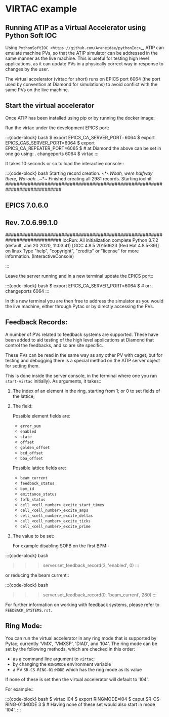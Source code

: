 # VIRTAC example

## Running ATIP as a Virtual Accelerator using Python Soft IOC

Using `PythonSoftIOC <https://github.com/Araneidae/pythonIoc>`_, ATIP can
emulate machine PVs, so that the ATIP simulator can be addressed in the same
manner as the live machine. This is useful for testing high level applications,
as it can update PVs in a physically correct way in response to changes by the
user.

The virtual accelerator (virtac for short) runs on EPICS port 6064 (the port
used by convention at Diamond for simulations) to avoid conflict with the same
PVs on the live machine.


## Start the virtual accelerator

Once ATIP has been installed using pip or by running the docker image:

Run the virtac under the development EPICS port:

:::{code-block} bash
$ export EPICS_CA_SERVER_PORT=6064
$ export EPICS_CAS_SERVER_PORT=6064
$ export EPICS_CA_REPEATER_PORT=6065
$ # at Diamond the above can be set in one go using:    . changeports 6064
$ virtac
:::

It takes 10 seconds or so to load the interactive console::

:::{code-block} bash
Starting record creation.
~*~*Woah, were halfway there, Wo-oah...*~*~
Finished creating all 2981 records.
Starting iocInit
############################################################################
## EPICS 7.0.6.0
## Rev. 7.0.6.99.1.0
############################################################################
iocRun: All initialization complete
Python 3.7.2 (default, Jan 20 2020, 11:03:41)
[GCC 4.8.5 20150623 (Red Hat 4.8.5-39)] on linux
Type "help", "copyright", "credits" or "license" for more information.
(InteractiveConsole)
>>>
:::

Leave the server running and in a new terminal update the EPICS port::

:::{code-block} bash
$ export EPICS_CA_SERVER_PORT=6064
$ # or:    . changeports 6064
:::

In this new terminal you are then free to address the simulator as you would
the live machine, either through Pytac or by directly accessing the PVs.

## Feedback Records:

A number of PVs related to feedback systems are supported. These have been
added to aid testing of the high level applications at Diamond that control
the feedbacks, and so are site specific.

These PVs can be read in the same way as any other PV with caget, but for
testing and debugging there is a special method on the ATIP server object for
setting them.

This is done inside the server console, in the terminal where one you ran
``start-virtac`` initially). As arguments, it takes::

1. The index of an element in the ring, starting from 1; or 0 to set fields of
   the lattice;

2. The field:

   Possible element fields are:

   - ``error_sum``
   - ``enabled``
   - ``state``
   - ``offset``
   - ``golden_offset``
   - ``bcd_offset``
   - ``bba_offset``

   Possible lattice fields are:

   - ``beam_current``
   - ``feedback_status``
   - ``bpm_id``
   - ``emittance_status``
   - ``fofb_status``
   - ``cell_<cell_number>_excite_start_times``
   - ``cell_<cell_number>_excite_amps``
   - ``cell_<cell_number>_excite_deltas``
   - ``cell_<cell_number>_excite_ticks``
   - ``cell_<cell_number>_excite_prime``

3. The value to be set:

   For example disabling SOFB on the first BPM::

:::{code-block} bash
>>> server.set_feedback_record(3, 'enabled', 0)
:::

   or reducing the beam current::

:::{code-block} bash
>>> server.set_feedback_record(0, 'beam_current', 280)
:::

For further information on working with feedback systems, please refer to
``FEEDBACK_SYSTEMS.rst``.

## Ring Mode:

You can run the virtual accelerator in any ring mode that is supported by
Pytac; currently 'VMX', 'VMXSP', 'DIAD', and 'I04'. The ring mode can be set by the
following methods, which are checked in this order:

- as a command line argument to ``virtac``;
- by changing the ``RINGMODE`` environment variable
- a PV ``SR-CS-RING-01:MODE`` which has the ring mode as its value

If none of these is set then the virtual accelerator will default to 'I04'.

For example::

:::{code-block} bash
$ virtac I04
$ export RINGMODE=I04
$ caput SR-CS-RING-01:MODE 3
$ # Having none of these set would also start in mode 'I04'.
:::
